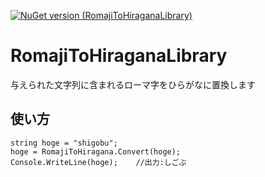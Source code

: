 [![NuGet version (RomajiToHiraganaLibrary)](https://img.shields.io/nuget/v/RomajiToHiraganaLibrary.svg?style=flat-square)](https://www.nuget.org/packages/RomajiToHiraganaLibrary/)

# RomajiToHiraganaLibrary
与えられた文字列に含まれるローマ字をひらがなに置換します

## 使い方
```
string hoge = "shigobu";
hoge = RomajiToHiragana.Convert(hoge);
Console.WriteLine(hoge);    //出力:しごぶ
```

